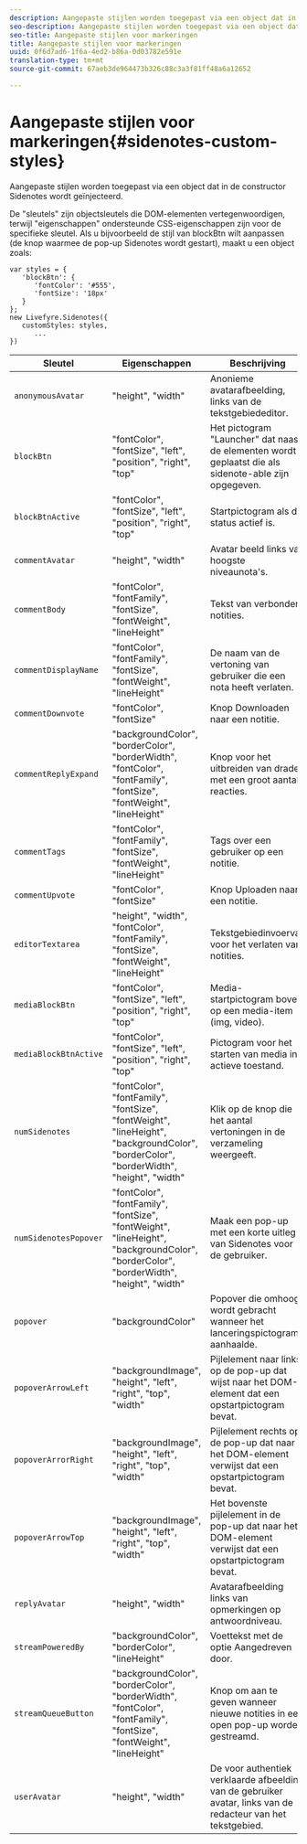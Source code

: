 ```yaml
---
description: Aangepaste stijlen worden toegepast via een object dat in de constructor Sidenotes wordt geïnjecteerd.
seo-description: Aangepaste stijlen worden toegepast via een object dat in de constructor Sidenotes wordt geïnjecteerd.
seo-title: Aangepaste stijlen voor markeringen
title: Aangepaste stijlen voor markeringen
uuid: 0f6d7ad6-1f6a-4ed2-b86a-0d03782e591e
translation-type: tm+mt
source-git-commit: 67aeb3de964473b326c88c3a3f81ff48a6a12652

---
```



# Aangepaste stijlen voor markeringen{#sidenotes-custom-styles}

Aangepaste stijlen worden toegepast via een object dat in de constructor Sidenotes wordt geïnjecteerd.

De &quot;sleutels&quot; zijn objectsleutels die DOM-elementen vertegenwoordigen, terwijl &quot;eigenschappen&quot; ondersteunde CSS-eigenschappen zijn voor de specifieke sleutel. Als u bijvoorbeeld de stijl van blockBtn wilt aanpassen (de knop waarmee de pop-up Sidenotes wordt gestart), maakt u een object zoals:

```
var styles = { 
   'blockBtn': { 
      'fontColor': '#555', 
      'fontSize': '18px' 
   } 
}; 
new Livefyre.Sidenotes({ 
   customStyles: styles, 
      ...  
})
```

| **Sleutel** | **Eigenschappen** | Beschrijving |
|---|---|---|
| `anonymousAvatar` | &quot;height&quot;, &quot;width&quot; | Anonieme avatarafbeelding, links van de tekstgebiededitor. |
| `blockBtn` | &quot;fontColor&quot;, &quot;fontSize&quot;, &quot;left&quot;, &quot;position&quot;, &quot;right&quot;, &quot;top&quot; | Het pictogram &quot;Launcher&quot; dat naast de elementen wordt geplaatst die als sidenote-able zijn opgegeven. |
| `blockBtnActive` | &quot;fontColor&quot;, &quot;fontSize&quot;, &quot;left&quot;, &quot;position&quot;, &quot;right&quot;, &quot;top&quot; | Startpictogram als de status actief is. |
| `commentAvatar` | &quot;height&quot;, &quot;width&quot; | Avatar beeld links van hoogste niveaunota&#39;s. |
| `commentBody` | &quot;fontColor&quot;, &quot;fontFamily&quot;, &quot;fontSize&quot;, &quot;fontWeight&quot;, &quot;lineHeight&quot; | Tekst van verbonden notities. |
| `commentDisplayName` | &quot;fontColor&quot;, &quot;fontFamily&quot;, &quot;fontSize&quot;, &quot;fontWeight&quot;, &quot;lineHeight&quot; | De naam van de vertoning van gebruiker die een nota heeft verlaten. |
| `commentDownvote` | &quot;fontColor&quot;, &quot;fontSize&quot; | Knop Downloaden naar een notitie. |
| `commentReplyExpand` | &quot;backgroundColor&quot;, &quot;borderColor&quot;, &quot;borderWidth&quot;, &quot;fontColor&quot;, &quot;fontFamily&quot;, &quot;fontSize&quot;, &quot;fontWeight&quot;, &quot;lineHeight&quot; | Knop voor het uitbreiden van draden met een groot aantal reacties. |
| `commentTags` | &quot;fontColor&quot;, &quot;fontFamily&quot;, &quot;fontSize&quot;, &quot;fontWeight&quot;, &quot;lineHeight&quot; | Tags over een gebruiker op een notitie. |
| `commentUpvote` | &quot;fontColor&quot;, &quot;fontSize&quot; | Knop Uploaden naar een notitie. |
| `editorTextarea` | &quot;height&quot;, &quot;width&quot;, &quot;fontColor&quot;, &quot;fontFamily&quot;, &quot;fontSize&quot;, &quot;fontWeight&quot;, &quot;lineHeight&quot; | Tekstgebiedinvoervak voor het verlaten van notities. |
| `mediaBlockBtn` | &quot;fontColor&quot;, &quot;fontSize&quot;, &quot;left&quot;, &quot;position&quot;, &quot;right&quot;, &quot;top&quot; | Media-startpictogram boven op een media-item (img, video). |
| `mediaBlockBtnActive` | &quot;fontColor&quot;, &quot;fontSize&quot;, &quot;left&quot;, &quot;position&quot;, &quot;right&quot;, &quot;top&quot; | Pictogram voor het starten van media in actieve toestand. |
| `numSidenotes` | &quot;fontColor&quot;, &quot;fontFamily&quot;, &quot;fontSize&quot;, &quot;fontWeight&quot;, &quot;lineHeight&quot;, &quot;backgroundColor&quot;, &quot;borderColor&quot;, &quot;borderWidth&quot;, &quot;height&quot;, &quot;width&quot; | Klik op de knop die het aantal vertoningen in de verzameling weergeeft. |
| `numSidenotesPopover` | &quot;fontColor&quot;, &quot;fontFamily&quot;, &quot;fontSize&quot;, &quot;fontWeight&quot;, &quot;lineHeight&quot;, &quot;backgroundColor&quot;, &quot;borderColor&quot;, &quot;borderWidth&quot;, &quot;height&quot;, &quot;width&quot; | Maak een pop-up met een korte uitleg van Sidenotes voor de gebruiker. |
| `popover` | &quot;backgroundColor&quot; | Popover die omhoog wordt gebracht wanneer het lanceringspictogram aanhaalde. |
| `popoverArrowLeft` | &quot;backgroundImage&quot;, &quot;height&quot;, &quot;left&quot;, &quot;right&quot;, &quot;top&quot;, &quot;width&quot; | Pijlelement naar links op de pop-up dat wijst naar het DOM-element dat een opstartpictogram bevat. |
| `popoverArrorRight` | &quot;backgroundImage&quot;, &quot;height&quot;, &quot;left&quot;, &quot;right&quot;, &quot;top&quot;, &quot;width&quot; | Pijlelement rechts op de pop-up dat naar het DOM-element verwijst dat een opstartpictogram bevat. |
| `popoverArrowTop` | &quot;backgroundImage&quot;, &quot;height&quot;, &quot;left&quot;, &quot;right&quot;, &quot;top&quot;, &quot;width&quot; | Het bovenste pijlelement in de pop-up dat naar het DOM-element verwijst dat een opstartpictogram bevat. |
| `replyAvatar` | &quot;height&quot;, &quot;width&quot; | Avatarafbeelding links van opmerkingen op antwoordniveau. |
| `streamPoweredBy` | &quot;backgroundColor&quot;, &quot;borderColor&quot;, &quot;lineHeight&quot; | Voettekst met de optie Aangedreven door. |
| `streamQueueButton` | &quot;backgroundColor&quot;, &quot;borderColor&quot;, &quot;borderWidth&quot;, &quot;fontColor&quot;, &quot;fontFamily&quot;, &quot;fontSize&quot;, &quot;fontWeight&quot;, &quot;lineHeight&quot; | Knop om aan te geven wanneer nieuwe notities in een open pop-up worden gestreamd. |
| `userAvatar` | &quot;height&quot;, &quot;width&quot; | De voor authentiek verklaarde afbeelding van de gebruiker avatar, links van de redacteur van het tekstgebied. |


